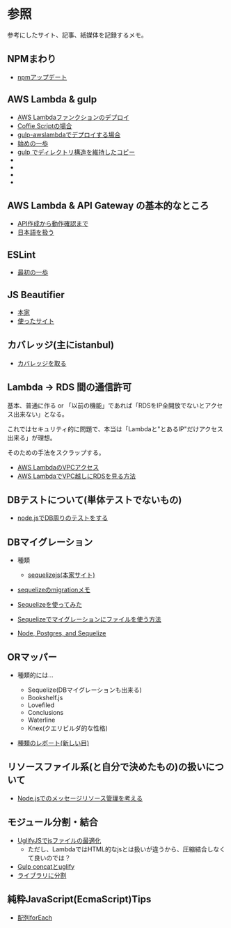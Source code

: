 # 参照

参考にしたサイト、記事、紙媒体を記録するメモ。

## NPMまわり

- [npmアップデート](http://parashuto.com/rriver/tools/updating-node-js-and-npm)

## AWS Lambda & gulp

- [AWS Lambdaファンクションのデプロイ](http://dev.classmethod.jp/cloud/aws/how-to-deploy-a-lambda-function-with-gulp/)
- [Coffie Scriptの場合](http://qiita.com/penta515/items/450129b6e994d348fa81)
- [gulp-awslambdaでデプロイする場合](http://qiita.com/u-minor/items/17802910bcf54e10625f)
- [始めの一歩](https://osdn.jp/magazine/12/04/11/0618228/2)
- [gulp でディレクトリ構造を維持したコピー](http://akabeko.me/blog/2015/01/gulp-copy-keep-dir-structure/)
- []()
- []()
- []()
- []()

## AWS Lambda & API Gateway の基本的なところ

- [API作成から動作確認まで](http://dev.classmethod.jp/cloud/aws/api-gateway/)
- [日本語を扱う](http://dev.classmethod.jp/cloud/aws/aws-lambda-api-gateway-ja/)

## ESLint

- [最初の一歩](http://qiita.com/mysticatea/items/f523dab04a25f617c87d)

## JS Beautifier

- [本家](https://github.com/beautify-web/js-beautify)
- [使ったサイト](https://syncer.jp/js-prettyprint)

## カバレッジ(主にistanbul)

- [カバレッジを取る](http://qiita.com/iwata-n@github/items/1e8f629eb5b429a49e6d)

## Lambda -> RDS 間の通信許可

基本、普通に作る or 「以前の機能」であれば「RDSをIP全開放でないとアクセス出来ない」となる。

これではセキュリティ的に問題で、本当は「Lambdaと"とあるIP"だけアクセス出来る」が理想。

そのための手法をスクラップする。

- [AWS LambdaのVPCアクセス](http://qiita.com/Keisuke69/items/1d84684f0511a062e968)
- [AWS LambdaでVPC越しにRDSを見る方法](http://qiita.com/yoshidasts/items/a369f89d34f57ea67aad)

## DBテストについて(単体テストでないもの)

- [node.jsでDB周りのテストをする](http://yume-build.com/blog/archives/307)

## DBマイグレーション

- 種類
  - [sequelizejs(本家サイト)](http://docs.sequelizejs.com/en/latest/)

- [sequelizeのmigrationメモ](http://qiita.com/HirokiMiyaoka@github/items/972c42f1d5697045f70b)
- [Sequelizeを使ってみた](http://polidog.jp/2015/12/19/sequelizejs/)
- [Sequelizeでマイグレーションにファイルを使う方法](http://stackoverflow.com/questions/21105748/sequelize-js-how-to-use-migrations-and-sync)
- [Node, Postgres, and Sequelize](http://mherman.org/blog/2015/10/22/node-postgres-sequelize/#.V5QfWXWLTec)

## ORマッパー

- 種類的には…
  - Sequelize(DBマイグレーションも出来る)
  - Bookshelf.js
  - Lovefiled
  - Conclusions
  - Waterline
  - Knex(クエリビルダ的な性格)

- [種類のレポート(新しい目)](https://www.sitepoint.com/3-javascript-orms-you-might-not-know/)

## リソースファイル系(と自分で決めたもの)の扱いについて

- [Node.jsでのメッセージリソース管理を考える](http://qiita.com/okunishinishi@github/items/68b3c8e12ea8f5741387)

## モジュール分割・結合

- [UglifyJSでjsファイルの最適化](http://dev.classmethod.jp/server-side/node-js-server-side/uglifyjs/)
  - ただし、LambdaではHTML的なjsとは扱いが違うから、圧縮結合しなくて良いのでは？
- [Gulp concatとuglify](http://chaika.hatenablog.com/entry/2015/08/21/174941)
- [ライブラリに分割](http://gorogoronyan.web.fc2.com/htmlsample/nodejs2_3.html)

## 純粋JavaScript(EcmaScript)Tips

- [配列forEach](http://ism1000ch.hatenablog.com/entry/2014/07/30/024635)

